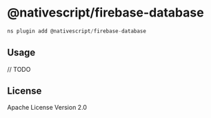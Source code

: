 # @nativescript/firebase-database

```javascript
ns plugin add @nativescript/firebase-database
```

## Usage

// TODO

## License

Apache License Version 2.0
